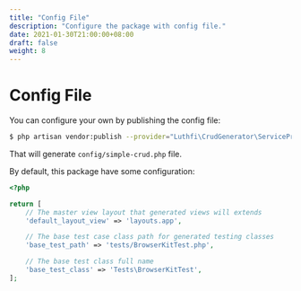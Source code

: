 ```yaml
---
title: "Config File"
description: "Configure the package with config file."
date: 2021-01-30T21:00:00+08:00
draft: false
weight: 8
---
```


# Config File

You can configure your own by publishing the config file:

```bash
$ php artisan vendor:publish --provider="Luthfi\CrudGenerator\ServiceProvider" --tag=config
```

That will generate `config/simple-crud.php` file.

By default, this package have some configuration:

```php
<?php

return [
    // The master view layout that generated views will extends
    'default_layout_view' => 'layouts.app',

    // The base test case class path for generated testing classes
    'base_test_path' => 'tests/BrowserKitTest.php',

    // The base test class full name
    'base_test_class' => 'Tests\BrowserKitTest',
];
```